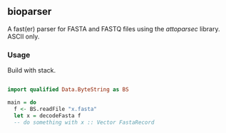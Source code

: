 ## bioparser
A fast(er) parser for FASTA and FASTQ files using the *attoparsec* library. ASCII only.

### Usage
Build with stack.

```haskell

import qualified Data.ByteString as BS

main = do
  f <- BS.readFile "x.fasta"
  let x = decodeFasta f
  -- do something with x :: Vector FastaRecord

```
